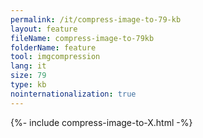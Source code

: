 ```yaml
---
permalink: /it/compress-image-to-79-kb
layout: feature
fileName: compress-image-to-79kb
folderName: feature
tool: imgcompression
lang: it
size: 79
type: kb
nointernationalization: true
---
```

{%- include compress-image-to-X.html -%}
      